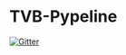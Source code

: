 # TVB-Pypeline

[![Gitter](https://badges.gitter.im/Join%20Chat.svg)](https://gitter.im/JohnGriffiths/TVB-Pypeline?utm_source=badge&utm_medium=badge&utm_campaign=pr-badge&utm_content=badge)